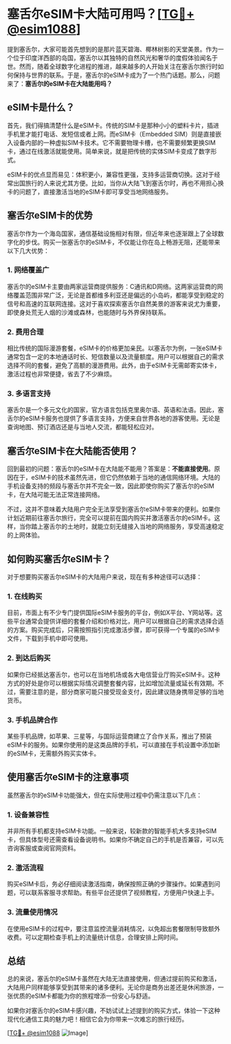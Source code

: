# 塞舌尔eSIM卡大陆可用吗？[[TG💪+ @esim1088](https://t.me/s/esim1088)]

提到塞舌尔，大家可能首先想到的是那片蓝天碧海、椰林树影的天堂美景。作为一个位于印度洋西部的岛国，塞舌尔以其独特的自然风光和奢华的度假体验闻名于世。然而，随着全球数字化进程的推进，越来越多的人开始关注在塞舌尔旅行时如何保持与世界的联系。于是，塞舌尔的eSIM卡成为了一个热门话题。那么，问题来了：**塞舌尔的eSIM卡在大陆能用吗？**

## eSIM卡是什么？

首先，我们得搞清楚什么是eSIM卡。传统的SIM卡是那种小小的塑料卡片，插进手机里才能打电话、发短信或者上网。而eSIM卡（Embedded SIM）则是直接嵌入设备内部的一种虚拟SIM卡技术。它不需要物理卡槽，也不需要频繁更换SIM卡，通过在线激活就能使用。简单来说，就是把传统的实体SIM卡变成了数字形式。

eSIM卡的优点显而易见：体积更小，兼容性更强，支持多运营商切换。这对于经常出国旅行的人来说尤其方便。比如，当你从大陆飞到塞舌尔时，再也不用担心换卡的问题了，直接激活当地的eSIM卡即可享受当地网络服务。

## 塞舌尔eSIM卡的优势

塞舌尔作为一个海岛国家，通信基础设施相对有限，但近年来也逐渐跟上了全球数字化的步伐。购买一张塞舌尔的eSIM卡，不仅能让你在岛上畅游无阻，还能带来以下几大优势：

### 1. 网络覆盖广

塞舌尔的eSIM卡主要由两家运营商提供服务：C通讯和D网络。这两家运营商的网络覆盖范围非常广泛，无论是首都维多利亚还是偏远的小岛屿，都能享受到稳定的信号和高速的互联网连接。这对于喜欢探索塞舌尔自然美景的游客来说尤为重要，即使身处荒无人烟的沙滩或森林，也能随时与外界保持联系。

### 2. 费用合理

相比传统的国际漫游套餐，eSIM卡的价格更加亲民。以塞舌尔为例，一张eSIM卡通常包含一定的本地通话时长、短信数量以及流量额度。用户可以根据自己的需求选择不同的套餐，避免了高额的漫游费用。此外，由于eSIM卡无需邮寄实体卡，激活过程也非常便捷，省去了不少麻烦。

### 3. 多语言支持

塞舌尔是一个多元文化的国家，官方语言包括克里奥尔语、英语和法语。因此，塞舌尔的eSIM卡服务也提供了多语言支持，方便来自世界各地的游客使用。无论是查询地图、预订酒店还是与当地人交流，都能轻松应对。

## 塞舌尔eSIM卡在大陆能否使用？

回到最初的问题：塞舌尔的eSIM卡在大陆能不能用？答案是：**不能直接使用**。原因在于，eSIM卡的技术虽然先进，但它仍然依赖于当地的通信网络环境。大陆的手机设备支持的频段与塞舌尔并不完全一致，因此即使你购买了塞舌尔的eSIM卡，在大陆可能无法正常连接网络。

不过，这并不意味着大陆用户完全无法享受到塞舌尔eSIM卡带来的便利。如果你计划近期前往塞舌尔旅行，完全可以提前在国内购买并激活塞舌尔的eSIM卡。这样，当你踏上塞舌尔的土地时，就能立刻无缝接入当地的网络服务，享受高速稳定的上网体验。

## 如何购买塞舌尔eSIM卡？

对于想要购买塞舌尔eSIM卡的大陆用户来说，现在有多种途径可以选择：

### 1. 在线购买

目前，市面上有不少专门提供国际eSIM卡服务的平台，例如X平台、Y网站等。这些平台通常会提供详细的套餐介绍和价格对比，用户可以根据自己的需求选择合适的方案。购买完成后，只需按照指引完成激活步骤，即可获得一个专属的eSIM卡文件，下载到手机中即可使用。

### 2. 到达后购买

如果你已经抵达塞舌尔，也可以在当地机场或各大电信营业厅购买eSIM卡。这种方式的好处是你可以根据实际情况调整套餐内容，比如增加流量或延长有效期。不过，需要注意的是，部分商家可能只接受现金支付，因此建议随身携带足够的当地货币。

### 3. 手机品牌合作

某些手机品牌，如苹果、三星等，与国际运营商建立了合作关系，推出了预装eSIM卡的服务。如果你使用的是这类品牌的手机，可以直接在手机设置中添加新的eSIM卡，无需额外购买实体卡。

## 使用塞舌尔eSIM卡的注意事项

虽然塞舌尔的eSIM卡功能强大，但在实际使用过程中仍需注意以下几点：

### 1. 设备兼容性

并非所有手机都支持eSIM卡功能。一般来说，较新款的智能手机大多支持eSIM卡，但具体型号还需查看设备说明书。如果你不确定自己的手机是否兼容，可以先咨询客服或查阅官网资料。

### 2. 激活流程

购买eSIM卡后，务必仔细阅读激活指南，确保按照正确的步骤操作。如果遇到问题，可以联系客服寻求帮助。有些平台还提供了视频教程，方便用户快速上手。

### 3. 流量使用情况

在使用eSIM卡的过程中，要注意监控流量消耗情况，以免超出套餐限制导致额外收费。可以定期检查手机上的流量统计信息，合理安排上网时间。

## 总结

总的来说，塞舌尔的eSIM卡虽然在大陆无法直接使用，但通过提前购买和激活，大陆用户同样能够享受到其带来的诸多便利。无论你是商务出差还是休闲旅游，一张优质的eSIM卡都能为你的旅程增添一份安心与舒适。

如果你对塞舌尔的eSIM卡感兴趣，不妨试试上述提到的购买方式，体验一下这种现代化通信工具的魅力吧！相信它会为你带来一次难忘的旅行经历。

[[TG💪+ @esim1088](https://t.me/s/esim1088) ![Image](https://i.postimg.cc/4NQfJmqS/Snipaste-2025-05-13-00-14-12.png)]